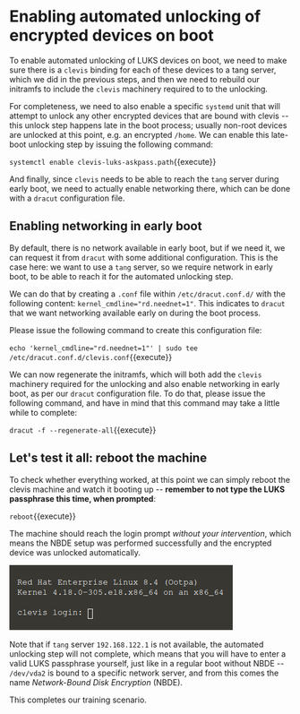 
# Enabling automated unlocking of encrypted devices on boot

To enable automated unlocking of LUKS devices on boot, we need to make sure there is a `clevis` binding for each of these devices to a tang server, which we did in the previous steps, and then we need to rebuild our initramfs to include the `clevis` machinery required to to the unlocking.

For completeness, we need to also enable a specific `systemd` unit that will attempt to unlock any other encrypted devices that are bound with clevis -- this unlock step happens late in the boot process; usually non-root devices are unlocked at this point, e.g. an encrypted `/home`. We can enable this late-boot unlocking step by issuing the following command:

`systemctl enable clevis-luks-askpass.path`{{execute}}

And finally, since `clevis` needs to be able to reach the `tang` server during early boot, we need to actually enable networking there, which can be done with a `dracut` configuration file.

## Enabling networking in early boot

By default, there is no network available in early boot, but if we need it, we can request it from `dracut` with some additional configuration. This is the case here: we want to use a `tang` server, so we require network in early boot, to be able to reach it for the automated unlocking step.

We can do that by creating a `.conf` file within `/etc/dracut.conf.d/` with the following content:
`kernel_cmdline="rd.neednet=1"`. This indicates to `dracut` that we want networking available early on during the boot process.

Please issue the following command to create this configuration file:

`echo 'kernel_cmdline="rd.neednet=1"' | sudo tee /etc/dracut.conf.d/clevis.conf`{{execute}}

We can now regenerate the initramfs, which will both add the `clevis` machinery required for the
unlocking and also enable networking in early boot, as per our `dracut` configuration file.
To do that, please issue the following command, and have in mind that this command may take a little while to complete:

`dracut -f --regenerate-all`{{execute}}

## Let's test it all: reboot the machine

To check whether everything worked, at this point we can simply reboot the clevis machine and watch it booting up -- **remember to not type the LUKS passphrase this time, when prompted**:

`reboot`{{execute}}

The machine should reach the login prompt _without your intervention_, which means the NBDE setup
was performed successfully and the encrypted device was unlocked automatically.

![login prompt](./assets/rhel84-login.png)

Note that if `tang` server `192.168.122.1` is not available, the automated unlocking step will not
complete, which means that you will have to enter a valid LUKS passphrase yourself, just like in a regular
boot without NBDE -- `/dev/vda2` is bound to a specific network server, and from this comes the
name _Network-Bound Disk Encryption_ (NBDE).

This completes our training scenario.
